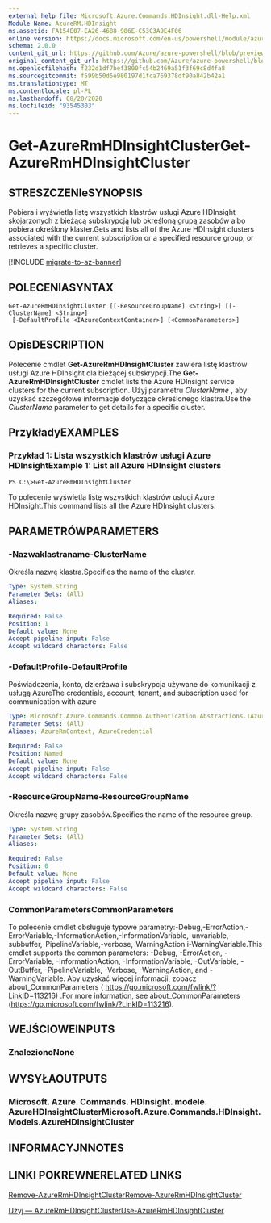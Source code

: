```yaml
---
external help file: Microsoft.Azure.Commands.HDInsight.dll-Help.xml
Module Name: AzureRM.HDInsight
ms.assetid: FA154E07-EA26-4688-986E-C53C3A9E4F06
online version: https://docs.microsoft.com/en-us/powershell/module/azurerm.hdinsight/get-azurermhdinsightcluster
schema: 2.0.0
content_git_url: https://github.com/Azure/azure-powershell/blob/preview/src/ResourceManager/HDInsight/Commands.HDInsight/help/Get-AzureRmHDInsightCluster.md
original_content_git_url: https://github.com/Azure/azure-powershell/blob/preview/src/ResourceManager/HDInsight/Commands.HDInsight/help/Get-AzureRmHDInsightCluster.md
ms.openlocfilehash: f232d1df7bef3800fc54b2469a51f3f69c8d4fa8
ms.sourcegitcommit: f599b50d5e980197d1fca769378df90a842b42a1
ms.translationtype: MT
ms.contentlocale: pl-PL
ms.lasthandoff: 08/20/2020
ms.locfileid: "93545303"
---
```

# <span data-ttu-id="e2880-101">Get-AzureRmHDInsightCluster</span><span class="sxs-lookup"><span data-stu-id="e2880-101">Get-AzureRmHDInsightCluster</span></span>

## <span data-ttu-id="e2880-102">STRESZCZENIe</span><span class="sxs-lookup"><span data-stu-id="e2880-102">SYNOPSIS</span></span>
<span data-ttu-id="e2880-103">Pobiera i wyświetla listę wszystkich klastrów usługi Azure HDInsight skojarzonych z bieżącą subskrypcją lub określoną grupą zasobów albo pobiera określony klaster.</span><span class="sxs-lookup"><span data-stu-id="e2880-103">Gets and lists all of the Azure HDInsight clusters associated with the current subscription or a specified resource group, or retrieves a specific cluster.</span></span>

[!INCLUDE [migrate-to-az-banner](../../includes/migrate-to-az-banner.md)]

## <span data-ttu-id="e2880-104">POLECENIA</span><span class="sxs-lookup"><span data-stu-id="e2880-104">SYNTAX</span></span>

```
Get-AzureRmHDInsightCluster [[-ResourceGroupName] <String>] [[-ClusterName] <String>]
 [-DefaultProfile <IAzureContextContainer>] [<CommonParameters>]
```

## <span data-ttu-id="e2880-105">Opis</span><span class="sxs-lookup"><span data-stu-id="e2880-105">DESCRIPTION</span></span>
<span data-ttu-id="e2880-106">Polecenie cmdlet **Get-AzureRmHDInsightCluster** zawiera listę klastrów usługi Azure HDInsight dla bieżącej subskrypcji.</span><span class="sxs-lookup"><span data-stu-id="e2880-106">The **Get-AzureRmHDInsightCluster** cmdlet lists the Azure HDInsight service clusters for the current subscription.</span></span>
<span data-ttu-id="e2880-107">Użyj parametru *ClusterName* , aby uzyskać szczegółowe informacje dotyczące określonego klastra.</span><span class="sxs-lookup"><span data-stu-id="e2880-107">Use the *ClusterName* parameter to get details for a specific cluster.</span></span>

## <span data-ttu-id="e2880-108">Przykłady</span><span class="sxs-lookup"><span data-stu-id="e2880-108">EXAMPLES</span></span>

### <span data-ttu-id="e2880-109">Przykład 1: Lista wszystkich klastrów usługi Azure HDInsight</span><span class="sxs-lookup"><span data-stu-id="e2880-109">Example 1: List all Azure HDInsight clusters</span></span>
```
PS C:\>Get-AzureRmHDInsightCluster
```

<span data-ttu-id="e2880-110">To polecenie wyświetla listę wszystkich klastrów usługi Azure HDInsight.</span><span class="sxs-lookup"><span data-stu-id="e2880-110">This command lists all the Azure HDInsight clusters.</span></span>

## <span data-ttu-id="e2880-111">PARAMETRÓW</span><span class="sxs-lookup"><span data-stu-id="e2880-111">PARAMETERS</span></span>

### <span data-ttu-id="e2880-112">-Nazwaklastraname</span><span class="sxs-lookup"><span data-stu-id="e2880-112">-ClusterName</span></span>
<span data-ttu-id="e2880-113">Określa nazwę klastra.</span><span class="sxs-lookup"><span data-stu-id="e2880-113">Specifies the name of the cluster.</span></span>

```yaml
Type: System.String
Parameter Sets: (All)
Aliases:

Required: False
Position: 1
Default value: None
Accept pipeline input: False
Accept wildcard characters: False
```

### <span data-ttu-id="e2880-114">-DefaultProfile</span><span class="sxs-lookup"><span data-stu-id="e2880-114">-DefaultProfile</span></span>
<span data-ttu-id="e2880-115">Poświadczenia, konto, dzierżawa i subskrypcja używane do komunikacji z usługą Azure</span><span class="sxs-lookup"><span data-stu-id="e2880-115">The credentials, account, tenant, and subscription used for communication with azure</span></span>

```yaml
Type: Microsoft.Azure.Commands.Common.Authentication.Abstractions.IAzureContextContainer
Parameter Sets: (All)
Aliases: AzureRmContext, AzureCredential

Required: False
Position: Named
Default value: None
Accept pipeline input: False
Accept wildcard characters: False
```

### <span data-ttu-id="e2880-116">-ResourceGroupName</span><span class="sxs-lookup"><span data-stu-id="e2880-116">-ResourceGroupName</span></span>
<span data-ttu-id="e2880-117">Określa nazwę grupy zasobów.</span><span class="sxs-lookup"><span data-stu-id="e2880-117">Specifies the name of the resource group.</span></span>

```yaml
Type: System.String
Parameter Sets: (All)
Aliases:

Required: False
Position: 0
Default value: None
Accept pipeline input: False
Accept wildcard characters: False
```

### <span data-ttu-id="e2880-118">CommonParameters</span><span class="sxs-lookup"><span data-stu-id="e2880-118">CommonParameters</span></span>
<span data-ttu-id="e2880-119">To polecenie cmdlet obsługuje typowe parametry:-Debug,-ErrorAction,-ErrorVariable,-InformationAction,-InformationVariable,-unvariable,-subbuffer,-PipelineVariable,-verbose,-WarningAction i-WarningVariable.</span><span class="sxs-lookup"><span data-stu-id="e2880-119">This cmdlet supports the common parameters: -Debug, -ErrorAction, -ErrorVariable, -InformationAction, -InformationVariable, -OutVariable, -OutBuffer, -PipelineVariable, -Verbose, -WarningAction, and -WarningVariable.</span></span> <span data-ttu-id="e2880-120">Aby uzyskać więcej informacji, zobacz about_CommonParameters ( https://go.microsoft.com/fwlink/?LinkID=113216) .</span><span class="sxs-lookup"><span data-stu-id="e2880-120">For more information, see about_CommonParameters (https://go.microsoft.com/fwlink/?LinkID=113216).</span></span>

## <span data-ttu-id="e2880-121">WEJŚCIOWE</span><span class="sxs-lookup"><span data-stu-id="e2880-121">INPUTS</span></span>

### <span data-ttu-id="e2880-122">Znaleziono</span><span class="sxs-lookup"><span data-stu-id="e2880-122">None</span></span>

## <span data-ttu-id="e2880-123">WYSYŁA</span><span class="sxs-lookup"><span data-stu-id="e2880-123">OUTPUTS</span></span>

### <span data-ttu-id="e2880-124">Microsoft. Azure. Commands. HDInsight. modele. AzureHDInsightCluster</span><span class="sxs-lookup"><span data-stu-id="e2880-124">Microsoft.Azure.Commands.HDInsight.Models.AzureHDInsightCluster</span></span>

## <span data-ttu-id="e2880-125">INFORMACYJN</span><span class="sxs-lookup"><span data-stu-id="e2880-125">NOTES</span></span>

## <span data-ttu-id="e2880-126">LINKI POKREWNE</span><span class="sxs-lookup"><span data-stu-id="e2880-126">RELATED LINKS</span></span>

[<span data-ttu-id="e2880-127">Remove-AzureRmHDInsightCluster</span><span class="sxs-lookup"><span data-stu-id="e2880-127">Remove-AzureRmHDInsightCluster</span></span>](./Remove-AzureRmHDInsightCluster.md)

[<span data-ttu-id="e2880-128">Użyj — AzureRmHDInsightCluster</span><span class="sxs-lookup"><span data-stu-id="e2880-128">Use-AzureRmHDInsightCluster</span></span>](./Use-AzureRmHDInsightCluster.md)


